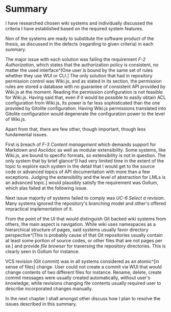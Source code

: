 # Summary

I have researched chosen wiki systems and individually discussed the criteria I have established based on the required system features.

Non of the systems are ready to substitute the software product of the thesis, as discussed in the defects (regarding to given criteria) in each summary.

The major issue with each solution was failing the requirement _F-2 Authorization_, which states that the authorization policy is consistent, no matter the used interface^[One user is bound by the same set of rules whether they use WUI or CLI.]
The only solution that had in repository permission control was Wiki.js, and as stated in its section, the permission rules are stored a database with no guarantee of consistent API provided by Wiki.js at the moment.
Reading the permission configuration is not feasible for Wiki.js.
Having said that, even if it would be possible to easily obtain ACL configuration from Wiki.js, its power is far less sophisticated than the one provided by Gitolite configuration.
Having Wiki.js permissions translated into Gitolite configuration would degenerate the configuration power to the level of Wiki.js.

Apart from that, there are few other, though important, though less fundamental issues.

First is breach of _F-3 Content management_ which demands support for Markdown and Asciidoc as well as modular extensibility. 
Some systems, like Wiki.js, are bound to specific formats, so extensibility is not in question.
The only system that by brief glance^[I had very limited time in the extent of the topic to explore each system in the detail that I would get to the source code or advanced topics of API documentation with more than a few exceptions. Judging the extensibility and the level of abstraction for LMLs is an advanced topic.] would plausibly satisfy the requirement was Gollum, which alas failed at the following issue.

Next issue majority of systems failed to comply was _UC-6 Select a revision_.
Many systems ignored the repository's branching model and other's offered impractical implementation of it.

From the point of the UI that would distinguish Git backed wiki systems from others, the main aspect is navigation.
While wiki uses namespaces as a hierarchical structure of pages, said systems usually favor directory perspective^[This is probably cause of that Git repositories usually contain at least some portion of source codes, or other files that are not pages per se.] and provide _file browser_ for traversing the repository directories.
This is clearly seen in Gollum for instance.

VCS revision (Git commit) was in all systems considered as an atomic^[in sense of files] change.
User could not create a commit via WUI that would change contents of two different files for instance.
Rename, delete, create commit messages were usually created automatically, without user's knowledge, while revisions changing file contents usually required user to describe incorporated changes manually.

In the next chapter I shall amongst other discuss how I plan to resolve the issues described in this summary.
